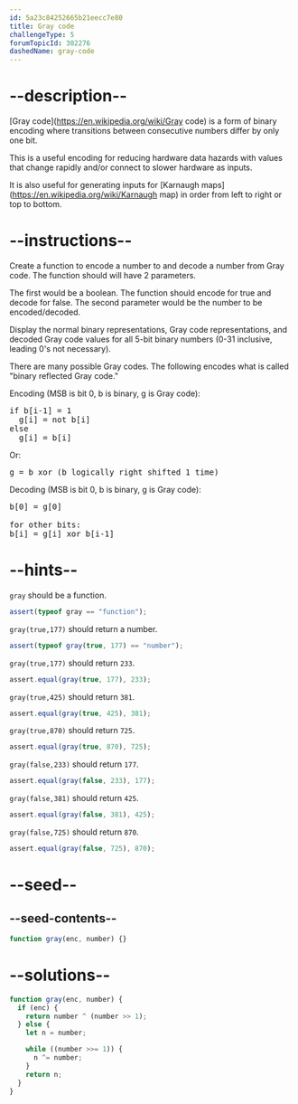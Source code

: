 ```yaml
---
id: 5a23c84252665b21eecc7e80
title: Gray code
challengeType: 5
forumTopicId: 302276
dashedName: gray-code
---
```


# --description--

[Gray code](https://en.wikipedia.org/wiki/Gray code) is a form of binary encoding where transitions between consecutive numbers differ by only one bit.

This is a useful encoding for reducing hardware data hazards with values that change rapidly and/or connect to slower hardware as inputs.

It is also useful for generating inputs for [Karnaugh maps](https://en.wikipedia.org/wiki/Karnaugh map) in order from left to right or top to bottom.

# --instructions--

Create a function to encode a number to and decode a number from Gray code. The function should will have 2 parameters.

The first would be a boolean. The function should encode for true and decode for false. The second parameter would be the number to be encoded/decoded.

Display the normal binary representations, Gray code representations, and decoded Gray code values for all 5-bit binary numbers (0-31 inclusive, leading 0's not necessary).

There are many possible Gray codes. The following encodes what is called "binary reflected Gray code."

Encoding (MSB is bit 0, b is binary, g is Gray code):

<pre>if b[i-1] = 1
  g[i] = not b[i]
else
  g[i] = b[i]
</pre>

Or:

<pre>g = b xor (b logically right shifted 1 time)
</pre>

Decoding (MSB is bit 0, b is binary, g is Gray code):

<pre>b[0] = g[0]<br>
for other bits:
b[i] = g[i] xor b[i-1]
</pre>

# --hints--

`gray` should be a function.

```js
assert(typeof gray == "function");
```

`gray(true,177)` should return a number.

```js
assert(typeof gray(true, 177) == "number");
```

`gray(true,177)` should return `233`.

```js
assert.equal(gray(true, 177), 233);
```

`gray(true,425)` should return `381`.

```js
assert.equal(gray(true, 425), 381);
```

`gray(true,870)` should return `725`.

```js
assert.equal(gray(true, 870), 725);
```

`gray(false,233)` should return `177`.

```js
assert.equal(gray(false, 233), 177);
```

`gray(false,381)` should return `425`.

```js
assert.equal(gray(false, 381), 425);
```

`gray(false,725)` should return `870`.

```js
assert.equal(gray(false, 725), 870);
```

# --seed--

## --seed-contents--

```js
function gray(enc, number) {}
```

# --solutions--

```js
function gray(enc, number) {
  if (enc) {
    return number ^ (number >> 1);
  } else {
    let n = number;

    while ((number >>= 1)) {
      n ^= number;
    }
    return n;
  }
}
```
